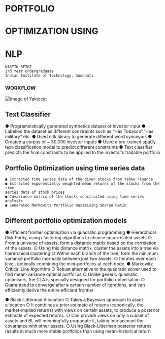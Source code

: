 # PORTFOLIO

# OPTIMIZATION USING

# NLP


```
KARTIK SETHI
3rd Year Undergraduate
Indian Institute of Technology, Guwahati
```

### WORKFLOW
![Image of Yaktocat](https://github.com/ks147/Portfolio-Optimization-using-AI/Workflow.png)


## Text Classifier

● Programmatically generated synthetics dataset of investor input
● Labelled the dataset as different constraints such as “Has Tobacco”,”Has
military” etc.
● Used nltk library to generate different word synonyms
● Created a corpus of ~ 30,000 investor inputs
● Used a pre-trained spaCy text-classification model to predict different
constraints
● Text classifier predicts the final constraints to be applied to the investor’s
tradable portfolio


## Portfolio Optimization using time series data

```
● Extracted time series data of the given stocks from Yahoo Finance
● Extracted exponentially weighted mean returns of the stocks from the time
series data of stock prices
● Covariance matrix of the stocks constructed using time series analysis
● Generated Markowitz Portfolio maximising Sharpe Ratio
```

## Different portfolio optimization models

● Efficient frontier optimisation via quadratic programming
● Hierarchical Risk Parity, using clustering algorithms to choose uncorrelated
assets
○ From a universe of assets, form a distance matrix based on the correlation of the assets.
○ Using this distance matrix, cluster the assets into a tree via hierarchical clustering
○ Within each branch of the tree, form the minimum variance portfolio (normally between just
two assets.
○ Iterates over each level, optimally combining the mini-portfolios at each node.
● Markowitz Critical Line Algorithm
○ Robust alternative to the quadratic solver used to find mean-variance optimal portfolios
○ Unlike generic quadratic optimisers, the CLA is specially designed for portfolio optimisation
○ Guaranteed to converge after a certain number of iterations, and can efficiently derive the
entire efficient frontier


● Black-Litterman Allocation
○ Takes a Bayesian approach to asset allocation
○ It combines a prior estimate of returns (canonically, the market-implied returns) with views on
certain assets, to produce a posterior estimate of expected returns.
○ Can provide views on only a subset of assets and BL will meaningfully propagate it, taking into
account the covariance with other assets.
○ Using Black-Litterman posterior returns results in much more stable portfolios than using
mean-historical return


